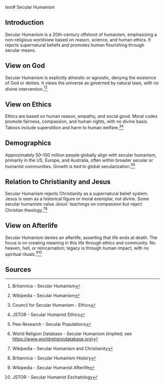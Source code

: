 text# Secular Humanism
## Introduction
Secular Humanism is a 20th-century offshoot of humanism, emphasizing a non-religious worldview based on reason, science, and human ethics. It rejects supernatural beliefs and promotes human flourishing through secular means.
## View on God
Secular Humanism is explicitly atheistic or agnostic, denying the existence of God or deities. It views the universe as governed by natural laws, with no divine intervention.[^11][^12]
## View on Ethics
Ethics are based on human reason, empathy, and social good. Moral codes promote fairness, compassion, and human rights, with no divine basis. Taboos include superstition and harm to human welfare.[^13][^14]
## Demographics
Approximately 50–100 million people globally align with secular humanism, primarily in the US, Europe, and Australia, often within broader secular or humanist communities. Growth is tied to global secularization.[^15][^16]
## Relation to Christianity and Jesus
Secular Humanism rejects Christianity as a supernatural belief system. Jesus is seen as a historical figure or moral exemplar, not divine. Some secular humanists value Jesus’ teachings on compassion but reject Christian theology.[^17][^18]
## View on Afterlife
Secular Humanism denies an afterlife, asserting that life ends at death. The focus is on creating meaning in this life through ethics and community. No heaven, hell, or reincarnation; legacy is through human impact, with no spiritual rituals.[^19][^20]
## Sources
[^11]: Britannica - Secular Humanism[](https://www.britannica.com/topic/Secular-Humanism)
[^12]: Wikipedia - Secular Humanism[](https://en.wikipedia.org/wiki/Secular_humanism)
[^13]: Council for Secular Humanism - Ethics[](https://secularhumanism.org/ethics/)
[^14]: JSTOR - Secular Humanist Ethics[](https://www.jstor.org/stable/3260589)
[^15]: Pew Research - Secular Populations[](https://www.pewresearch.org/religion/2015/05/12/americas-changing-religious-landscape/)
[^16]: World Religion Database - Secular Humanism (implied; see https://www.worldreligiondatabase.org)
[^17]: Wikipedia - Secular Humanism and Christianity[](https://en.wikipedia.org/wiki/Secular_humanism#Christianity)
[^18]: Britannica - Secular Humanism History[](https://www.britannica.com/topic/Secular-Humanism)
[^19]: Wikipedia - Secular Humanist Afterlife[](https://en.wikipedia.org/wiki/Secular_humanism#Afterlife)
[^20]: JSTOR - Secular Humanist Eschatology[](https://www.jstor.org/stable/3260590)
